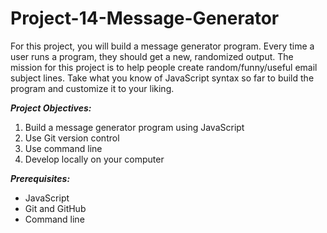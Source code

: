 # Project-14-Message-Generator

For this project, you will build a message generator program. Every time a user runs a program, they should get a new, randomized output. 
The mission for this project is to help people create random/funny/useful email subject lines.
Take what you know of JavaScript syntax so far to build the program and customize it to your liking.

***Project Objectives:***
1. Build a message generator program using JavaScript
2. Use Git version control
3. Use command line
4. Develop locally on your computer

***Prerequisites:***
+ JavaScript
+ Git and GitHub
+ Command line
